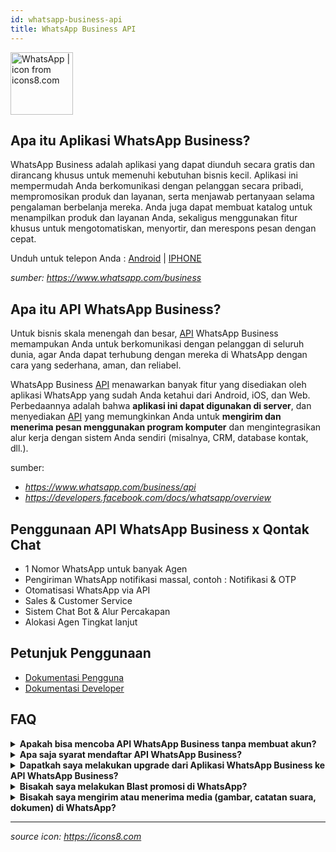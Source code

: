 ```yaml
---
id: whatsapp-business-api
title: WhatsApp Business API
---
```

<a href="https://icons8.com" alt="icon from icons8.com">
  <img alt="WhatsApp | icon from icons8.com" src="/img/whatsapp-scale.gif" width="100px" />
</a>

## Apa itu Aplikasi WhatsApp Business?

WhatsApp Business adalah aplikasi yang dapat diunduh secara gratis dan dirancang khusus untuk memenuhi kebutuhan bisnis kecil. Aplikasi ini mempermudah Anda berkomunikasi dengan pelanggan secara pribadi, mempromosikan produk dan layanan, serta menjawab pertanyaan selama pengalaman berbelanja mereka. Anda juga dapat membuat katalog untuk menampilkan produk dan layanan Anda, sekaligus menggunakan fitur khusus untuk mengotomatiskan, menyortir, dan merespons pesan dengan cepat.

Unduh untuk telepon Anda : 
[Android](https://play.google.com/store/apps/details?id=com.whatsapp.w4b) | [IPHONE](https://itunes.apple.com/app/whatsapp-business/id1386412985?mt=8)

*sumber: https://www.whatsapp.com/business*

## Apa itu API WhatsApp Business?

Untuk bisnis skala menengah dan besar, [API](https://id.wikipedia.org/wiki/Antarmuka_pemrograman_aplikasi) WhatsApp Business memampukan Anda untuk berkomunikasi dengan pelanggan di seluruh dunia, agar Anda dapat terhubung dengan mereka di WhatsApp dengan cara yang sederhana, aman, dan reliabel.

WhatsApp Business [API](https://id.wikipedia.org/wiki/Antarmuka_pemrograman_aplikasi) menawarkan banyak fitur yang disediakan oleh aplikasi WhatsApp yang sudah Anda ketahui dari Android, iOS, dan Web. Perbedaannya adalah bahwa <b class='highlight'>aplikasi ini dapat digunakan di server</b>, dan menyediakan [API](https://id.wikipedia.org/wiki/Antarmuka_pemrograman_aplikasi) yang memungkinkan Anda untuk <b class='highlight'>mengirim dan menerima pesan menggunakan program komputer</b> dan mengintegrasikan alur kerja dengan sistem Anda sendiri (misalnya, CRM, database kontak, dll.).

sumber:
- *https://www.whatsapp.com/business/api*
- *https://developers.facebook.com/docs/whatsapp/overview*

## Penggunaan API WhatsApp Business x Qontak Chat

* 1 Nomor WhatsApp untuk banyak Agen
* Pengiriman WhatsApp notifikasi massal, contoh : Notifikasi & OTP
* Otomatisasi WhatsApp via API
* Sales & Customer Service
* Sistem Chat Bot & Alur Percakapan
* Alokasi Agen Tingkat lanjut

## Petunjuk Penggunaan

* [Dokumentasi Pengguna](https://support.qontak.com)
* [Dokumentasi Developer](https://docs.qontak.com)

## FAQ

<details><summary><b class='highlight'>Apakah bisa mencoba API WhatsApp Business tanpa membuat akun?</b></summary>
<p>
  Kami menyediakan akun trial yang bisa Anda coba. Silakan hubungi konsultan kami.
</p>
</details>


<details><summary><b class='highlight'>Apa saja syarat mendaftar API WhatsApp Business?</b></summary>
<ul>  
  <li>NPWP Perusahaan</li>
  <li>SIUP</li>
  <li>Website</li>
  <li>Email Bisnis</li>
  <li>Bisnis Anda harus memenuhi persyaratan dari <a href="https://www.whatsapp.com/legal/commerce-policy" target="__blank">WhatsApp Commerce Policy</a> </li>
</ul>
</details>

<details><summary><b class='highlight'>Dapatkah saya melakukan upgrade dari Aplikasi WhatsApp Business ke API WhatsApp Business?</b></summary>
<p>
  Anda dapat melakukannya dengan menggunakan nomor yang ada. 
</p>
</details>

<details><summary><b class='highlight'>Bisakah saya melakukan Blast promosi di WhatsApp?</b></summary>
<p>
  Anda tidak diizinkan untuk melakukan blast promosi / notifikasi kampanye, Anda hanya diizinkan untuk memberikan info promosi / kampanye hanya ketika diminta oleh pelanggan 
</p>
</details>

<details><summary><b class='highlight'>Bisakah saya mengirim atau menerima media (gambar, catatan suara, dokumen) di WhatsApp?</b></summary>
<p>
  Saat ini, Anda hanya dapat mengirim dan menerima teks dan link, tetapi kami akan memberi tahu Anda jika ada pembaruan, silahkan berlangganan pada newsletter kami 
</p>
</details>


---
*source icon: https://icons8.com*